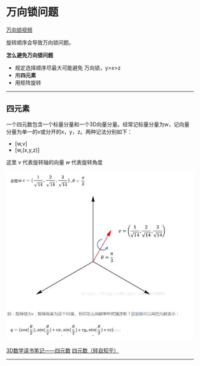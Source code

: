 # 万向锁问题  

[万向锁视频](http://vo.youku.com/v_show/id_XNzkyOTIyMTI=.html)  

旋转顺序会导致万向锁问题。  

**怎么避免万向锁问题**
+ 规定选择顺序尽最大可能避免 万向锁，y>x>z
+ 用**四元素**
+ 用矩阵旋转  

******

## 四元素  

一个四元数包含一个标量分量和一个3D向量分量。经常记标量分量为w，记向量分量为单一的v或分开的x，y，z。两种记法分别如下：
+ [w,v]
+ [w,(x,y,z)]

这里 $v$ 代表旋转轴的向量
$w$ 代表旋转角度

![siyuansu](textures/siyuansu.png)

[3D数学读书笔记——四元数](https://blog.csdn.net/zhurui_idea/article/details/25400659)
[四元数（转自知乎）](https://www.cnblogs.com/hjlweilong/p/6018746.html)  


******